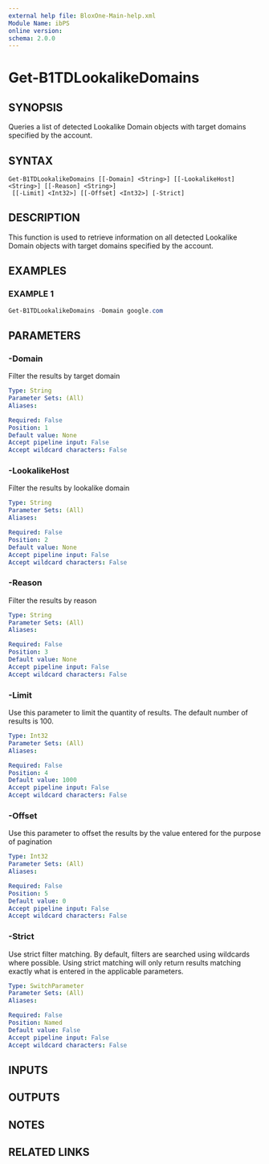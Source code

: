 ```yaml
---
external help file: BloxOne-Main-help.xml
Module Name: ibPS
online version:
schema: 2.0.0
---
```


# Get-B1TDLookalikeDomains

## SYNOPSIS
Queries a list of detected Lookalike Domain objects with target domains specified by the account.

## SYNTAX

```
Get-B1TDLookalikeDomains [[-Domain] <String>] [[-LookalikeHost] <String>] [[-Reason] <String>]
 [[-Limit] <Int32>] [[-Offset] <Int32>] [-Strict]
```

## DESCRIPTION
This function is used to retrieve information on all detected Lookalike Domain objects with target domains specified by the account.

## EXAMPLES

### EXAMPLE 1
```powershell
Get-B1TDLookalikeDomains -Domain google.com
```

## PARAMETERS

### -Domain
Filter the results by target domain

```yaml
Type: String
Parameter Sets: (All)
Aliases:

Required: False
Position: 1
Default value: None
Accept pipeline input: False
Accept wildcard characters: False
```

### -LookalikeHost
Filter the results by lookalike domain

```yaml
Type: String
Parameter Sets: (All)
Aliases:

Required: False
Position: 2
Default value: None
Accept pipeline input: False
Accept wildcard characters: False
```

### -Reason
Filter the results by reason

```yaml
Type: String
Parameter Sets: (All)
Aliases:

Required: False
Position: 3
Default value: None
Accept pipeline input: False
Accept wildcard characters: False
```

### -Limit
Use this parameter to limit the quantity of results.
The default number of results is 100.

```yaml
Type: Int32
Parameter Sets: (All)
Aliases:

Required: False
Position: 4
Default value: 1000
Accept pipeline input: False
Accept wildcard characters: False
```

### -Offset
Use this parameter to offset the results by the value entered for the purpose of pagination

```yaml
Type: Int32
Parameter Sets: (All)
Aliases:

Required: False
Position: 5
Default value: 0
Accept pipeline input: False
Accept wildcard characters: False
```

### -Strict
Use strict filter matching.
By default, filters are searched using wildcards where possible.
Using strict matching will only return results matching exactly what is entered in the applicable parameters.

```yaml
Type: SwitchParameter
Parameter Sets: (All)
Aliases:

Required: False
Position: Named
Default value: False
Accept pipeline input: False
Accept wildcard characters: False
```

## INPUTS

## OUTPUTS

## NOTES

## RELATED LINKS
